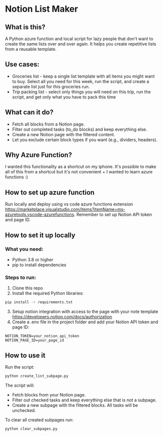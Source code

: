 # Notion List Maker

## What is this?
A Python azure function and local script for lazy people that don't want to create the same lists over and over again. It helps you create repetitive lists from a reusable template.

## Use cases:
* Groceries list - keep a single list template with all items you might want to buy. Select all you need for this week, run the script, and create a separate list just for this groceries run.
* Trip packing list - select only things you will need on this trip, run the script, and get only what you have to pack this time

## What can it do?
- Fetch all blocks from a Notion page.
- Filter out completed tasks (to_do blocks) and keep everything else.
- Create a new Notion page with the filtered content.
- Let you exclude certain block types if you want (e.g., dividers, headers).

## Why Azure Function?
I wanted this functionality as a shortcut on my iphone. It's possible to make all of this from a shortcut but it's not convenient + I wanted to learn azure functions :)

## How to set up azure function

Run locally and deploy using vs code azure functions extension https://marketplace.visualstudio.com/items?itemName=ms-azuretools.vscode-azurefunctions.
Remember to set up Notion API token and page ID. 

## How to set it up locally

### What you need:
- Python 3.8 or higher
- pip to install dependencies

### Steps to run:
1. Clone this repo
2. Install the required Python libraries:
```sh
pip install -r requirements.txt
```
3. Setup notion integration with access to the page with your note template https://developers.notion.com/docs/authorization
4. Create a .env file in the project folder and add your Notion API token and page ID:
```
NOTION_TOKEN=your_notion_api_token
NOTION_PAGE_ID=your_page_id
```

## How to use it
Run the script:
```sh
python create_list_subpage.py
```
The script will:
* Fetch blocks from your Notion page.
* Filter out checked tasks and keep everything else that is not a subpage.
* Create a new subpage with the filtered blocks. All tasks will be unchecked.

To clear all created subpages run:
```sh
python clear_subpages.py
```